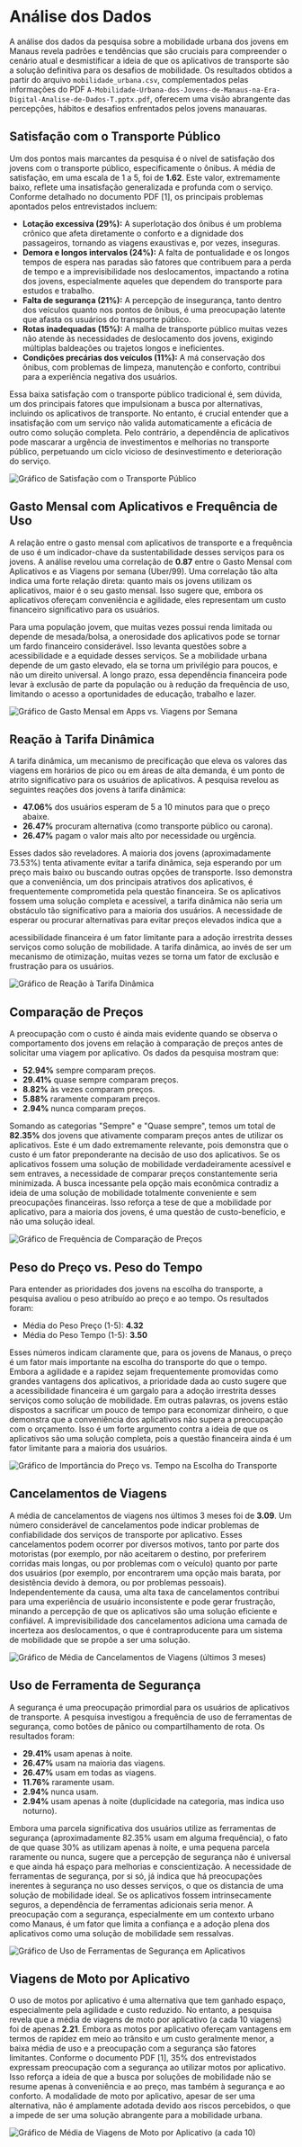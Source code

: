 
# Análise dos Dados

A análise dos dados da pesquisa sobre a mobilidade urbana dos jovens em Manaus revela padrões e tendências que são cruciais para compreender o cenário atual e desmistificar a ideia de que os aplicativos de transporte são a solução definitiva para os desafios de mobilidade. Os resultados obtidos a partir do arquivo `mobilidade_urbana.csv`, complementados pelas informações do PDF `A-Mobilidade-Urbana-dos-Jovens-de-Manaus-na-Era-Digital-Analise-de-Dados-T.pptx.pdf`, oferecem uma visão abrangente das percepções, hábitos e desafios enfrentados pelos jovens manauaras.

## Satisfação com o Transporte Público

Um dos pontos mais marcantes da pesquisa é o nível de satisfação dos jovens com o transporte público, especificamente o ônibus. A média de satisfação, em uma escala de 1 a 5, foi de **1.62**. Este valor, extremamente baixo, reflete uma insatisfação generalizada e profunda com o serviço. Conforme detalhado no documento PDF [1], os principais problemas apontados pelos entrevistados incluem:

*   **Lotação excessiva (29%):** A superlotação dos ônibus é um problema crônico que afeta diretamente o conforto e a dignidade dos passageiros, tornando as viagens exaustivas e, por vezes, inseguras.
*   **Demora e longos intervalos (24%):** A falta de pontualidade e os longos tempos de espera nas paradas são fatores que contribuem para a perda de tempo e a imprevisibilidade nos deslocamentos, impactando a rotina dos jovens, especialmente aqueles que dependem do transporte para estudos e trabalho.
*   **Falta de segurança (21%):** A percepção de insegurança, tanto dentro dos veículos quanto nos pontos de ônibus, é uma preocupação latente que afasta os usuários do transporte público.
*   **Rotas inadequadas (15%):** A malha de transporte público muitas vezes não atende às necessidades de deslocamento dos jovens, exigindo múltiplas baldeações ou trajetos longos e ineficientes.
*   **Condições precárias dos veículos (11%):** A má conservação dos ônibus, com problemas de limpeza, manutenção e conforto, contribui para a experiência negativa dos usuários.

Essa baixa satisfação com o transporte público tradicional é, sem dúvida, um dos principais fatores que impulsionam a busca por alternativas, incluindo os aplicativos de transporte. No entanto, é crucial entender que a insatisfação com um serviço não valida automaticamente a eficácia de outro como solução completa. Pelo contrário, a dependência de aplicativos pode mascarar a urgência de investimentos e melhorias no transporte público, perpetuando um ciclo vicioso de desinvestimento e deterioração do serviço.

![Gráfico de Satisfação com o Transporte Público](https://private-us-east-1.manuscdn.com/sessionFile/33nYGOiBknhcbozEVnT2Sj/sandbox/ttH85jAuNikvzsAOs59jam-images_1752792864921_na1fn_L2hvbWUvdWJ1bnR1L3NhdGlzZmFjYW9fb25pYnVz.png?Policy=eyJTdGF0ZW1lbnQiOlt7IlJlc291cmNlIjoiaHR0cHM6Ly9wcml2YXRlLXVzLWVhc3QtMS5tYW51c2Nkbi5jb20vc2Vzc2lvbkZpbGUvMzNuWUdPaUJrbmhjYm96RVZuVDJTai9zYW5kYm94L3R0SDg1akF1TmlrdnpzQU9zNTlqYW0taW1hZ2VzXzE3NTI3OTI4NjQ5MjFfbmExZm5fTDJodmJXVXZkV0oxYm5SMUwzTmhkR2x6Wm1GallXOWZiMjVwWW5Wei5wbmciLCJDb25kaXRpb24iOnsiRGF0ZUxlc3NUaGFuIjp7IkFXUzpFcG9jaFRpbWUiOjE3OTg3NjE2MDB9fX1dfQ__&Key-Pair-Id=K2HSFNDJXOU9YS&Signature=n~1w7LaRtyszuAMYJ5-h5wB9yO6cTMoKTnRDEtXcV4N9UIT0V-FT2oq9JaKHjqPg5mP0oanbAM-MsLJqMyPfjAfg0dKK3o3ZthFQgiPDubdfYecCCDbKbdaV81omGX39oc8oAbV0hOsV316pW2PJMh3Gp9czpeSu-yLum8D7z20ekdw8GT3uGwJwbvR~Pef8OdEJ~OrtMrO8aGJVkDtBlJOZ7Y9dHKzRpryZgT9VDcxUZNfJesyB5DwoAwQDGzR35shg~YuGzvzs7er1tuj~itNsGJitqmZBsYS2qA1t2UH~Qke1g-CZjDwzHKtpvjLYxMBlb5wdafr8cQ6fiRuqlQ__)

## Gasto Mensal com Aplicativos e Frequência de Uso

A relação entre o gasto mensal com aplicativos de transporte e a frequência de uso é um indicador-chave da sustentabilidade desses serviços para os jovens. A análise revelou uma correlação de **0.87** entre o Gasto Mensal com Aplicativos e as Viagens por semana (Uber/99). Uma correlação tão alta indica uma forte relação direta: quanto mais os jovens utilizam os aplicativos, maior é o seu gasto mensal. Isso sugere que, embora os aplicativos ofereçam conveniência e agilidade, eles representam um custo financeiro significativo para os usuários.

Para uma população jovem, que muitas vezes possui renda limitada ou depende de mesada/bolsa, a onerosidade dos aplicativos pode se tornar um fardo financeiro considerável. Isso levanta questões sobre a acessibilidade e a equidade desses serviços. Se a mobilidade urbana depende de um gasto elevado, ela se torna um privilégio para poucos, e não um direito universal. A longo prazo, essa dependência financeira pode levar à exclusão de parte da população ou à redução da frequência de uso, limitando o acesso a oportunidades de educação, trabalho e lazer.

![Gráfico de Gasto Mensal em Apps vs. Viagens por Semana](https://private-us-east-1.manuscdn.com/sessionFile/33nYGOiBknhcbozEVnT2Sj/sandbox/ttH85jAuNikvzsAOs59jam-images_1752792864922_na1fn_L2hvbWUvdWJ1bnR1L2dhc3RvX3ZpYWdlbnNfYXBwcw.png?Policy=eyJTdGF0ZW1lbnQiOlt7IlJlc291cmNlIjoiaHR0cHM6Ly9wcml2YXRlLXVzLWVhc3QtMS5tYW51c2Nkbi5jb20vc2Vzc2lvbkZpbGUvMzNuWUdPaUJrbmhjYm96RVZuVDJTai9zYW5kYm94L3R0SDg1akF1TmlrdnpzQU9zNTlqYW0taW1hZ2VzXzE3NTI3OTI4NjQ5MjJfbmExZm5fTDJodmJXVXZkV0oxYm5SMUwyZGhjM1J2WDNacFlXZGxibk5mWVhCd2N3LnBuZyIsIkNvbmRpdGlvbiI6eyJEYXRlTGVzc1RoYW4iOnsiQVdTOkVwb2NoVGltZSI6MTc5ODc2MTYwMH19fV19&Key-Pair-Id=K2HSFNDJXOU9YS&Signature=c5tMF5ceuj8RRtf4HHY2hfc5t~PM3flOoYgtsl0XttF3WN-DdO95xddhg7T3-MNfQbYoGn2m8RVxqc1oSgh6hhbJe2276FSaJFXdrmBsKswjpc6H2RbyHORBX~8Ak7ZZtfuZZcPcgnrh921tlVpOfgLtoK3T~ooxgwltpIIzY5waRZ-caRgljWK2YybmXJyE71MPzOjq6t9TIgZO-akV8QEKKCzNJdnoJ3G3VxA9WM3jaiGnZv3zcjOcPNR8tPTka8dd6uB3bWXJOo60ikQ0ciNYs3C7bwH7hmNa4a0zDE1IazywTJJUFRxV6FNM3otBT7nE-MrLdxtDHGtM7VPUng__)

## Reação à Tarifa Dinâmica

A tarifa dinâmica, um mecanismo de precificação que eleva os valores das viagens em horários de pico ou em áreas de alta demanda, é um ponto de atrito significativo para os usuários de aplicativos. A pesquisa revelou as seguintes reações dos jovens à tarifa dinâmica:

*   **47.06%** dos usuários esperam de 5 a 10 minutos para que o preço abaixe.
*   **26.47%** procuram alternativa (como transporte público ou carona).
*   **26.47%** pagam o valor mais alto por necessidade ou urgência.

Esses dados são reveladores. A maioria dos jovens (aproximadamente 73.53%) tenta ativamente evitar a tarifa dinâmica, seja esperando por um preço mais baixo ou buscando outras opções de transporte. Isso demonstra que a conveniência, um dos principais atrativos dos aplicativos, é frequentemente comprometida pela questão financeira. Se os aplicativos fossem uma solução completa e acessível, a tarifa dinâmica não seria um obstáculo tão significativo para a maioria dos usuários. A necessidade de esperar ou procurar alternativas para evitar preços elevados indica que a 


acessibilidade financeira é um fator limitante para a adoção irrestrita desses serviços como solução de mobilidade. A tarifa dinâmica, ao invés de ser um mecanismo de otimização, muitas vezes se torna um fator de exclusão e frustração para os usuários.

![Gráfico de Reação à Tarifa Dinâmica](https://private-us-east-1.manuscdn.com/sessionFile/33nYGOiBknhcbozEVnT2Sj/sandbox/ttH85jAuNikvzsAOs59jam-images_1752792864923_na1fn_L2hvbWUvdWJ1bnR1L3JlYWNhb190YXJpZmFfZGluYW1pY2E.png?Policy=eyJTdGF0ZW1lbnQiOlt7IlJlc291cmNlIjoiaHR0cHM6Ly9wcml2YXRlLXVzLWVhc3QtMS5tYW51c2Nkbi5jb20vc2Vzc2lvbkZpbGUvMzNuWUdPaUJrbmhjYm96RVZuVDJTai9zYW5kYm94L3R0SDg1akF1TmlrdnpzQU9zNTlqYW0taW1hZ2VzXzE3NTI3OTI4NjQ5MjNfbmExZm5fTDJodmJXVXZkV0oxYm5SMUwzSmxZV05oYjE5MFlYSnBabUZmWkdsdVlXMXBZMkUucG5nIiwiQ29uZGl0aW9uIjp7IkRhdGVMZXNzVGhhbiI6eyJBV1M6RXBvY2hUaW1lIjoxNzk4NzYxNjAwfX19XX0_&Key-Pair-Id=K2HSFNDJXOU9YS&Signature=i~Er4Ww3wwKVVwZYS3N-mnn4xdbZMOV5oBg1MsYZ9KXYsG8o~D~K4fIpsr54dsfjzBotI0cOKB-S3H2B9uMUtBFU4u1gFyz6WnAxW0CuNdH9AtZ8honsbc8Woadk0pUSHeXAqZELC9d1Mr6zjHj~pg-o1IbZ9GTOFbK-zTSRFbBlp0Sjc9a9Xf55BrA5e8FY5KOvDbDmDyKMcu9g3SQ0UyKTrkcCv4W0SGI95fBFt-l27nKYvjK3sMB~S~zZnxcDd7h9cNYBiMHJCczBnJD4ea-0OicUg84W48rtpNxkhBVzQSKl2ChPXhY7BUczwl1iBJg4qqCETkkneCviU-sxYw__)

## Comparação de Preços

A preocupação com o custo é ainda mais evidente quando se observa o comportamento dos jovens em relação à comparação de preços antes de solicitar uma viagem por aplicativo. Os dados da pesquisa mostram que:

*   **52.94%** sempre comparam preços.
*   **29.41%** quase sempre comparam preços.
*   **8.82%** às vezes comparam preços.
*   **5.88%** raramente comparam preços.
*   **2.94%** nunca comparam preços.

Somando as categorias "Sempre" e "Quase sempre", temos um total de **82.35%** dos jovens que ativamente comparam preços antes de utilizar os aplicativos. Este é um dado extremamente relevante, pois demonstra que o custo é um fator preponderante na decisão de uso dos aplicativos. Se os aplicativos fossem uma solução de mobilidade verdadeiramente acessível e sem entraves, a necessidade de comparar preços constantemente seria minimizada. A busca incessante pela opção mais econômica contradiz a ideia de uma solução de mobilidade totalmente conveniente e sem preocupações financeiras. Isso reforça a tese de que a mobilidade por aplicativo, para a maioria dos jovens, é uma questão de custo-benefício, e não uma solução ideal.

![Gráfico de Frequência de Comparação de Preços](https://private-us-east-1.manuscdn.com/sessionFile/33nYGOiBknhcbozEVnT2Sj/sandbox/ttH85jAuNikvzsAOs59jam-images_1752792864994_na1fn_L2hvbWUvdWJ1bnR1L2NvbXBhcmFjYW9fcHJlY29z.png?Policy=eyJTdGF0ZW1lbnQiOlt7IlJlc291cmNlIjoiaHR0cHM6Ly9wcml2YXRlLXVzLWVhc3QtMS5tYW51c2Nkbi5jb20vc2Vzc2lvbkZpbGUvMzNuWUdPaUJrbmhjYm96RVZuVDJTai9zYW5kYm94L3R0SDg1akF1TmlrdnpzQU9zNTlqYW0taW1hZ2VzXzE3NTI3OTI4NjQ5OTRfbmExZm5fTDJodmJXVXZkV0oxYm5SMUwyTnZiWEJoY21GallXOWZjSEpsWTI5ei5wbmciLCJDb25kaXRpb24iOnsiRGF0ZUxlc3NUaGFuIjp7IkFXUzpFcG9jaFRpbWUiOjE3OTg3NjE2MDB9fX1dfQ__&Key-Pair-Id=K2HSFNDJXOU9YS&Signature=HJcS6pOg0oW6xG4YZUhzNN0QOcOxNKnEbjCEcDtMmon2loct3Y-1pC3l0dDe09NnxdxbUaFjYyV7MGoyJjfxHpjhvFhvU~lJ7K-ZQH9eKBK8JLSVMhH~YFzthQ9VhfBjKMIjgt1~3N63HRHB4DAFYTJgUJ4FPXLvvW4pWWqxQh~BOb41PXXGSeiHsJahvcH0D9KdcW4ua0aC5FKfFgF38zfsdYBDIhHTRWORbvlO5mF6yM86iipYg7qx6rXZu1iyimN-9TFZJy2c~d6QaGWIlp~bKp-CDBW3yvwTAnoPSrR50Ty-4bgQ7QwjYbqBgBLAmBK0DwVV8y36JI-YstPpjA__)

## Peso do Preço vs. Peso do Tempo

Para entender as prioridades dos jovens na escolha do transporte, a pesquisa avaliou o peso atribuído ao preço e ao tempo. Os resultados foram:

*   Média do Peso Preço (1-5): **4.32**
*   Média do Peso Tempo (1-5): **3.50**

Esses números indicam claramente que, para os jovens de Manaus, o preço é um fator mais importante na escolha do transporte do que o tempo. Embora a agilidade e a rapidez sejam frequentemente promovidas como grandes vantagens dos aplicativos, a prioridade dada ao custo sugere que a acessibilidade financeira é um gargalo para a adoção irrestrita desses serviços como solução de mobilidade. Em outras palavras, os jovens estão dispostos a sacrificar um pouco de tempo para economizar dinheiro, o que demonstra que a conveniência dos aplicativos não supera a preocupação com o orçamento. Isso é um forte argumento contra a ideia de que os aplicativos são uma solução completa, pois a questão financeira ainda é um fator limitante para a maioria dos usuários.

![Gráfico de Importância do Preço vs. Tempo na Escolha do Transporte](https://private-us-east-1.manuscdn.com/sessionFile/33nYGOiBknhcbozEVnT2Sj/sandbox/ttH85jAuNikvzsAOs59jam-images_1752792864995_na1fn_L2hvbWUvdWJ1bnR1L3Blc29fcHJlY29fdGVtcG8.png?Policy=eyJTdGF0ZW1lbnQiOlt7IlJlc291cmNlIjoiaHR0cHM6Ly9wcml2YXRlLXVzLWVhc3QtMS5tYW51c2Nkbi5jb20vc2Vzc2lvbkZpbGUvMzNuWUdPaUJrbmhjYm96RVZuVDJTai9zYW5kYm94L3R0SDg1akF1TmlrdnpzQU9zNTlqYW0taW1hZ2VzXzE3NTI3OTI4NjQ5OTVfbmExZm5fTDJodmJXVXZkV0oxYm5SMUwzQmxjMjlmY0hKbFkyOWZkR1Z0Y0c4LnBuZyIsIkNvbmRpdGlvbiI6eyJEYXRlTGVzc1RoYW4iOnsiQVdTOkVwb2NoVGltZSI6MTc5ODc2MTYwMH19fV19&Key-Pair-Id=K2HSFNDJXOU9YS&Signature=M~NjeglOC6kQvVlSNS86ajkJnAmL7ksCUCTjCoO~~N8MzEaWvUtZdwIrlCMDotALUmHyi0zIcFOKiMH6i5V-EzJOG4~pXzPxVveHKi0Up1fwmx4Grvzw2juXgeKh3ZS9p3do4GW9IM-qxda-l-XkUfDLTHes-94a-xVVR0gCM43~3D1WY25Ojo8EMRbbfIYiYkr85UkvdmAADvRpPx4edk2LDXJ2Kxsykcr9bJwyNonpfJsQsCUGu6rT1OL6sMEeZSc-jeUk3GjxyfKN9sqdpurKQ5jMuuntXXFfOmpiJLSyxFIUrkUqJynmiAzpNm5-mmitRYK~BlQcb8tNXNdkUA__)

## Cancelamentos de Viagens

A média de cancelamentos de viagens nos últimos 3 meses foi de **3.09**. Um número considerável de cancelamentos pode indicar problemas de confiabilidade dos serviços de transporte por aplicativo. Esses cancelamentos podem ocorrer por diversos motivos, tanto por parte dos motoristas (por exemplo, por não aceitarem o destino, por preferirem corridas mais longas, ou por problemas com o veículo) quanto por parte dos usuários (por exemplo, por encontrarem uma opção mais barata, por desistência devido à demora, ou por problemas pessoais). Independentemente da causa, uma alta taxa de cancelamentos contribui para uma experiência de usuário inconsistente e pode gerar frustração, minando a percepção de que os aplicativos são uma solução eficiente e confiável. A imprevisibilidade dos cancelamentos adiciona uma camada de incerteza aos deslocamentos, o que é contraproducente para um sistema de mobilidade que se propõe a ser uma solução.

![Gráfico de Média de Cancelamentos de Viagens (últimos 3 meses)](https://private-us-east-1.manuscdn.com/sessionFile/33nYGOiBknhcbozEVnT2Sj/sandbox/ttH85jAuNikvzsAOs59jam-images_1752792864996_na1fn_L2hvbWUvdWJ1bnR1L21lZGlhX2NhbmNlbGFtZW50b3M.png?Policy=eyJTdGF0ZW1lbnQiOlt7IlJlc291cmNlIjoiaHR0cHM6Ly9wcml2YXRlLXVzLWVhc3QtMS5tYW51c2Nkbi5jb20vc2Vzc2lvbkZpbGUvMzNuWUdPaUJrbmhjYm96RVZuVDJTai9zYW5kYm94L3R0SDg1akF1TmlrdnpzQU9zNTlqYW0taW1hZ2VzXzE3NTI3OTI4NjQ5OTZfbmExZm5fTDJodmJXVXZkV0oxYm5SMUwyMWxaR2xoWDJOaGJtTmxiR0Z0Wlc1MGIzTS5wbmciLCJDb25kaXRpb24iOnsiRGF0ZUxlc3NUaGFuIjp7IkFXUzpFcG9jaFRpbWUiOjE3OTg3NjE2MDB9fX1dfQ__&Key-Pair-Id=K2HSFNDJXOU9YS&Signature=jmVce6W84cIJbqn~nHKp28fqH44tgiQ9kKFWoUyK5kLkpEC-dtHhHocCknFbRKOWiQYgEDs~QWTa25fL~~YV5hp8tCdMkgjYiS1V0M~-N8uzaJEtXSVPEEHUtegjrWzAQgvL1GM30cDTnciLl2BEr2XDzNftqT4uM0qQJ36H63Idik-EUzYyAUUGP7cEkW8OS2rvD~5~177Av8vo6WrYBIQ0V~cy~9AwDywBZqHkXZMEMEFjpaZdi1Bunzok9OkQOxuWra6uEt5pPvBE7EdyM0gAFexd~s6CAz03aSq9TXC~kfbDaAmK-zmW4-ZhACkLIYG3btZqvS7LTw0gSDG9IA__)

## Uso de Ferramenta de Segurança

A segurança é uma preocupação primordial para os usuários de aplicativos de transporte. A pesquisa investigou a frequência de uso de ferramentas de segurança, como botões de pânico ou compartilhamento de rota. Os resultados foram:

*   **29.41%** usam apenas à noite.
*   **26.47%** usam na maioria das viagens.
*   **26.47%** usam em todas as viagens.
*   **11.76%** raramente usam.
*   **2.94%** nunca usam.
*   **2.94%** usam apenas à noite (duplicidade na categoria, mas indica uso noturno).

Embora uma parcela significativa dos usuários utilize as ferramentas de segurança (aproximadamente 82.35% usam em alguma frequência), o fato de que quase 30% as utilizam apenas à noite, e uma pequena parcela raramente ou nunca, sugere que a percepção de segurança não é universal e que ainda há espaço para melhorias e conscientização. A necessidade de ferramentas de segurança, por si só, já indica que há preocupações inerentes à segurança no uso desses serviços, o que os distancia de uma solução de mobilidade ideal. Se os aplicativos fossem intrinsecamente seguros, a dependência de ferramentas adicionais seria menor. A preocupação com a segurança, especialmente em um contexto urbano como Manaus, é um fator que limita a confiança e a adoção plena dos aplicativos como uma solução de mobilidade sem ressalvas.

![Gráfico de Uso de Ferramentas de Segurança em Aplicativos](https://private-us-east-1.manuscdn.com/sessionFile/33nYGOiBknhcbozEVnT2Sj/sandbox/ttH85jAuNikvzsAOs59jam-images_1752792864996_na1fn_L2hvbWUvdWJ1bnR1L3Vzb19mZXJyYW1lbnRhX3NlZ3VyYW5jYQ.png?Policy=eyJTdGF0ZW1lbnQiOlt7IlJlc291cmNlIjoiaHR0cHM6Ly9wcml2YXRlLXVzLWVhc3QtMS5tYW51c2Nkbi5jb20vc2Vzc2lvbkZpbGUvMzNuWUdPaUJrbmhjYm96RVZuVDJTai9zYW5kYm94L3R0SDg1akF1TmlrdnpzQU9zNTlqYW0taW1hZ2VzXzE3NTI3OTI4NjQ5OTZfbmExZm5fTDJodmJXVXZkV0oxYm5SMUwzVnpiMTltWlhKeVlXMWxiblJoWDNObFozVnlZVzVqWVEucG5nIiwiQ29uZGl0aW9uIjp7IkRhdGVMZXNzVGhhbiI6eyJBV1M6RXBvY2hUaW1lIjoxNzk4NzYxNjAwfX19XX0_&Key-Pair-Id=K2HSFNDJXOU9YS&Signature=kYsxY3VJmhMY13j~p5f7FXlSeitvz53icR4e2P7gHvcej9QN5Ho0wLyemULo8hf4K1W8vfGQwP4Xvzm-gmVSrRDxAQd3WTsH-p0OaS6pKiC-yfzpnkQQvL1LGTsQRGA1cGslByBRq8TX0DqqBQBms2MgLFFjf~7py79Ywgyogs1sv~PS4QyUTb30sXjJYlsSwEKaLapA0zzZTJMbu7eCs-3KfxrmH3eHyEzKkpPijGrZoPMa4-enLLBO7rYtbGLUv1i666UDY0cqQPJdWP~kSd-ZWnRicZBKi0KbKic8y7w51LD0fXi7HeqnwN-7gYa9Lxc~ZkxpbpUoieAQEW4wuw__)

## Viagens de Moto por Aplicativo

O uso de motos por aplicativo é uma alternativa que tem ganhado espaço, especialmente pela agilidade e custo reduzido. No entanto, a pesquisa revela que a média de viagens de moto por aplicativo (a cada 10 viagens) foi de apenas **2.21**. Embora as motos por aplicativo ofereçam vantagens em termos de rapidez em meio ao trânsito e um custo geralmente menor, a baixa média de uso e a preocupação com a segurança são fatores limitantes. Conforme o documento PDF [1], 35% dos entrevistados expressam preocupação com a segurança ao utilizar motos por aplicativo. Isso reforça a ideia de que a busca por soluções de mobilidade não se resume apenas à conveniência e ao preço, mas também à segurança e ao conforto. A modalidade de moto por aplicativo, apesar de ser uma alternativa, não é amplamente adotada devido aos riscos percebidos, o que a impede de ser uma solução abrangente para a mobilidade urbana.

![Gráfico de Média de Viagens de Moto por Aplicativo (a cada 10)](https://private-us-east-1.manuscdn.com/sessionFile/33nYGOiBknhcbozEVnT2Sj/sandbox/ttH85jAuNikvzsAOs59jam-images_1752792864997_na1fn_L2hvbWUvdWJ1bnR1L21lZGlhX3ZpYWdlbnNfbW90bw.png?Policy=eyJTdGF0ZW1lbnQiOlt7IlJlc291cmNlIjoiaHR0cHM6Ly9wcml2YXRlLXVzLWVhc3QtMS5tYW51c2Nkbi5jb20vc2Vzc2lvbkZpbGUvMzNuWUdPaUJrbmhjYm96RVZuVDJTai9zYW5kYm94L3R0SDg1akF1TmlrdnpzQU9zNTlqYW0taW1hZ2VzXzE3NTI3OTI4NjQ5OTdfbmExZm5fTDJodmJXVXZkV0oxYm5SMUwyMWxaR2xoWDNacFlXZGxibk5mYlc5MGJ3LnBuZyIsIkNvbmRpdGlvbiI6eyJEYXRlTGVzc1RoYW4iOnsiQVdTOkVwb2NoVGltZSI6MTc5ODc2MTYwMH19fV19&Key-Pair-Id=K2HSFNDJXOU9YS&Signature=vanGG1iVb1MizHqsqATF8d9qUS3ktCxgTS7Re8HOAOQHLwLSwR9aPfRYUhwR8k2ZLkAmzllk4RmHqCysTrGrHdxTPViqzpKUsyLlqzKrYJ0CRORD11htmqDYTMJoG7oNz2moPNenwvLPp-G1wnTzi-bY~GOs3~e1uu-S-gpn7hiDPo7eLtvRhLBUAAVkqsfmTyJDHdRWboVIQKzXSM~z0szE5gbv-EfI7gfPL1oNTgsw~3bIOKFBsDvWE1jhKWA8wEekNoFpSNwaTyPC3ZSSadnWlibmCbCWtA9DfJZELMyF5P9zGGDJASeVKSlNQVMDkfWMpXPVvuUnb1JmerDwsw__)


